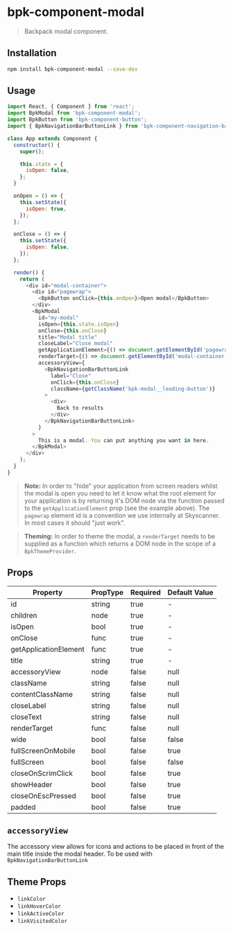 # bpk-component-modal

> Backpack modal component.

## Installation

```sh
npm install bpk-component-modal --save-dev
```

## Usage

```js
import React, { Component } from 'react';
import BpkModal from 'bpk-component-modal';
import BpkButton from 'bpk-component-button';
import { BpkNavigationBarButtonLink } from 'bpk-component-navigation-bar';

class App extends Component {
  constructor() {
    super();

    this.state = {
      isOpen: false,
    };
  }

  onOpen = () => {
    this.setState({
      isOpen: true,
    });
  };

  onClose = () => {
    this.setState({
      isOpen: false,
    });
  };

  render() {
    return (
      <div id="modal-container">
        <div id="pagewrap">
          <BpkButton onClick={this.onOpen}>Open modal</BpkButton>
        </div>
        <BpkModal
          id="my-modal"
          isOpen={this.state.isOpen}
          onClose={this.onClose}
          title="Modal title"
          closeLabel="Close modal"
          getApplicationElement={() => document.getElementById('pagewrap')}
          renderTarget={() => document.getElementById('modal-container')}
          accessoryView={
            <BpkNavigationBarButtonLink
              label="Close"
              onClick={this.onClose}
              className={getClassName('bpk-modal__leading-button')}
            >
              <div>
                Back to results
              </div>
            </BpkNavigationBarButtonLink>
          }
        >
          This is a modal. You can put anything you want in here.
        </BpkModal>
      </div>
    );
  }
}
```

> **Note:** In order to "hide" your application from screen readers whilst the modal is open you need to let it know what
> the root element for your application is by returning it's DOM node via the function passed to the
> `getApplicationElement` prop (see the example above). The `pagewrap` element id is a convention we use internally at Skyscanner. In most cases it should "just work".

> **Theming:** In order to theme the modal, a `renderTarget` needs to be supplied as a function which returns a DOM node
> in the scope of a `BpkThemeProvider`.

## Props

| Property              | PropType | Required | Default Value |
| --------------------- | -------- | -------- | ------------- |
| id                    | string   | true     | -             |
| children              | node     | true     | -             |
| isOpen                | bool     | true     | -             |
| onClose               | func     | true     | -             |
| getApplicationElement | func     | true     | -             |
| title                 | string   | true     | -             |
| accessoryView         | node     | false    | null          |
| className             | string   | false    | null          |
| contentClassName      | string   | false    | null          |
| closeLabel            | string   | false    | null          |
| closeText             | string   | false    | null          |
| renderTarget          | func     | false    | null          |
| wide                  | bool     | false    | false         |
| fullScreenOnMobile    | bool     | false    | true          |
| fullScreen            | bool     | false    | false         |
| closeOnScrimClick     | bool     | false    | true          |
| showHeader            | bool     | false    | true          |
| closeOnEscPressed     | bool     | false    | true          |
| padded                | bool     | false    | true          |

## `accessoryView`

The accessory view allows for icons and actions to be placed in front of the main title inside the modal header. To be used with `BpkNavigationBarButtonLink`

## Theme Props

- `linkColor`
- `linkHoverColor`
- `linkActiveColor`
- `linkVisitedColor`

